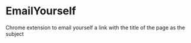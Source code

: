 EmailYourself
=============

Chrome extension to email yourself a link with the title of the page as the subject
